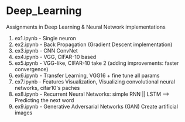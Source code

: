 # Deep_Learning
Assignments in Deep Learning &amp; Neural Network implementations
1. ex1.ipynb - Single neuron
2. ex2.ipynb - Back Propagation (Gradient Descent implementation)
3. ex3.ipynb - CNN ConvNet
4. ex4.ipynb - VGG, CIFAR-10 based
5. ex5.ipynb - VGG-like, CIFAR-10 take 2 (adding improvements: faster convergence)
6. ex6.ipynb - Transfer Learning, VGG16 + fine tune all params
7. ex7.ipynb - Features Visualization, Visualizing convolutional neural networks, cifar10's paches
8. ex8.ipynb - Recurrent Neural Networks: simple RNN || LSTM --> Predicting the next word
9. ex9.ipynb - Generative Adversarial Networks (GAN) Create artificial images
